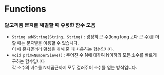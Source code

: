 # Functions
### 알고리즘 문제를 해결할 때 유용한 함수 모음

- `String addString(String, String)`
  : 굉장히 큰 수(long long 보다 큰 수)를 더할 때는 문자열을 이용할 수 있습니다.<br>
  이 때 문자열끼리 덧셈을 취해 줄 때 사용하는 함수입니다.
- `void primeNumberSieve()`
  : 주어진 수 N에 대하여 N이하의 모든 소수를 빠르게 구하는 함수입니다<br>
  각 소수의 배수를 N제곱근까지 모두 걸러주어 소수를 얻는 방식입니다.